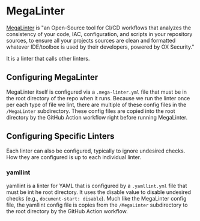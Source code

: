 # MegaLinter

[MegaLinter](https://megalinter.io/latest/) is "an Open-Source tool for CI/CD workflows that analyzes the consistency of your code, IAC, configuration, and scripts in your repository sources, to ensure all your projects sources are clean and formatted whatever IDE/toolbox is used by their developers, powered by OX Security."

It is a linter that calls other linters.

## Configuring MegaLinter

MegaLinter itself is configured via a `.mega-linter.yml` file that must be in the root directory of the repo when it runs.  Because we run the linter once per each type of file we lint, there are multiple of these config files in the `/MegaLinter` subdirectory.  These config files are copied into the root directory by the GitHub Action workflow right before running MegaLinter.

## Configuring Specific Linters

Each linter can also be configured, typically to ignore undesired checks.  How they are configured is up to each individual linter.

### yamllint

yamllint is a linter for YAML that is configured by a `.yamllint.yml` file that must be int he root directory.  It uses the disable value to disable undesired checks (e.g., `document-start: disable`).  Much like the MegaLinter config file, the yamllint config file is copies from the `/MegaLinter` subdirectory to the root directory by the GitHub Action workflow.